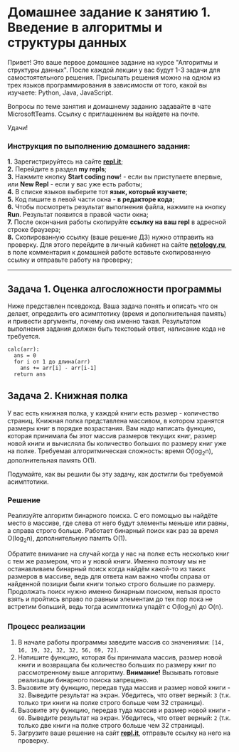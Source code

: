 # Домашнее задание к занятию 1. Введение в алгоритмы и структуры данных
Привет! Это ваше первое домашнее задание на курсе "Алгоритмы и структуры данных". После каждой лекции у вас будут 1-3 задачи для самостоятельного решения. Присылать решения можно на одном из трех языков программирования в зависимости от того, какой вы изучаете: Python, Java, JavaScript. 

Вопросы по теме занятия и домашнему заданию задавайте в чате MicrosoftTeams. Ссылку с приглашением вы найдете на почте. 

Удачи!

### Инструкция по выполнению домашнего задания:
**1.** Зарегистрируйтесь на сайте **[repl.it](https://repl.it/)**;<br>
**2.** Перейдите в раздел **my repls**;<br>
**3.** Нажмите кнопку **Start coding now**! - если вы приступаете впервые, или **New Repl** - если у вас уже есть работы;<br>
**4.** В списке языков выберите тот **язык, который изучаете**;<br>
**5.** Код пишите в левой части окна - **в редакторе кода**;<br>
**6.** Чтобы посмотреть результат выполнения файла, нажмите на кнопку **Run**. Результат появится в правой части окна;<br>
**7.** После окончания работы скопируйте **ссылку на ваш repl** в адресной строке браузера;<br>
**8.** Скопированную ссылку (ваше решение ДЗ) нужно отправить на проверку. Для этого перейдите в личный кабинет на сайте **[netology.ru](netology.ru)**, в поле комментария к домашней работе вставьте скопированную ссылку и отправьте работу на проверку;

------------

## Задача 1. Оценка алгосложности программы
Ниже представлен псевдокод. Ваша задача понять и описать что он делает, определить его асимптотику (время и дополнительная память) и привести аргументы, почему она именно такая. Результатом выполнения задания должен быть текстовый ответ, написание кода не требуется.

```
calc(arr):
  ans = 0
  for i от 1 до длина(arr)
    ans += arr[i] - arr[i-1]
  return ans 
```

## Задача 2. Книжная полка
У вас есть книжная полка, у каждой книги есть размер - количество страниц. Книжная полка представлена массивом, в котором хранятся размеры книг в порядке возрастания. Вам надо написать функцию, которая принимала бы этот массив размеров текущих книг, размер новой книги и вычисляла бы количество больших по размеру книг уже на полке. Требуемая алгоритмическая сложность: время O(log<sub>2</sub>n), дополнительная память O(1).

Подумайте, как вы решили бы эту задачу, как достигли бы требуемой асимптотики.

### Решение
  Реализуйте алгоритм бинарного поиска. С его помощью вы найдёте место в массиве, где слева от него будут элементы меньше или равны, а справа строго больше. Работает бинарный поиск как раз за время O(log<sub>2</sub>n), дополнительную память O(1).
  
  Обратите внимание на случай когда у нас на полке есть несколько книг с тем же размером, что и у новой книги. Именно поэтому мы не останавливаем бинарный поиск когда найдём какой-то из таких размеров в массиве, ведь для ответа нам важно чтобы справа от найденной позиции были книги только строго большие по размеру. Продолжать поиск нужно именно бинарным поиском, нельзя просто взять и пройтись вправо по равным элементам до тех пор пока не встретим больший, ведь тогда асимптотика упадёт с O(log<sub>2</sub>n) до O(n).

### Процесс реализации
1. В начале работы программы заведите массив со значениями: `[14, 16, 19, 32, 32, 32, 56, 69, 72]`.
2. Напишите функцию, которая бы принимала массив, размер новой книги и возвращала бы количество больших по размеру книг по рассмотренному выше алгоритму. **Внимание!** Вызывать готовые реализации бинарного поиска запрещено.
3. Вызовите эту функцию, передав туда массив и размер новой книги - `32`. Выведите результат на экран. Убедитесь, что ответ верный: `3` (т.к. только три книги на полке строго больше чем 32 страницы).
4. Вызовите эту функцию, передав туда массив и размер новой книги - `60`. Выведите результат на экран. Убедитесь, что ответ верный: `2` (т.к. только две книги на полке строго больше чем 32 страницы).
5. Загрузите ваше решение на сайт **[repl.it](https://repl.it/)**, отправьте ссылку на него на проверку.
